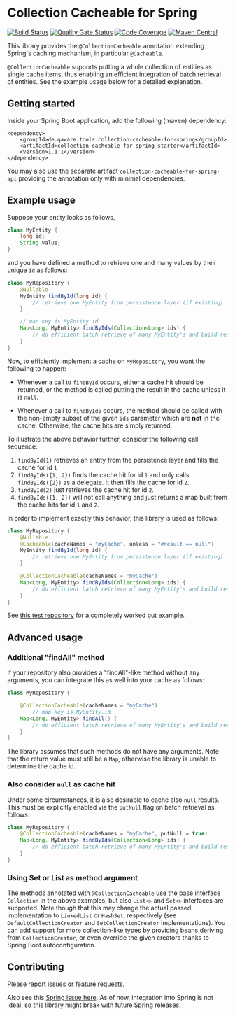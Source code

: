 # Collection Cacheable for Spring

[![Build Status](https://github.com/qaware/collection-cacheable-for-spring/workflows/build/badge.svg?branch=master)](https://github.com/qaware/collection-cacheable-for-spring/actions?query=workflow%3A%22build%22)
[![Quality Gate Status](https://sonarcloud.io/api/project_badges/measure?project=qaware_collection-cacheable-for-spring&metric=alert_status)](https://sonarcloud.io/dashboard?id=qaware_collection-cacheable-for-spring)
[![Code Coverage](https://sonarcloud.io/api/project_badges/measure?project=qaware_collection-cacheable-for-spring&metric=coverage)](https://sonarcloud.io/dashboard?id=qaware_collection-cacheable-for-spring)
[![Maven Central](https://img.shields.io/maven-central/v/de.qaware.tools.collection-cacheable-for-spring/collection-cacheable-for-spring-starter)](https://mvnrepository.com/artifact/de.qaware.tools.collection-cacheable-for-spring/collection-cacheable-for-spring-starter)

This library provides the `@CollectionCacheable` annotation extending Spring's caching mechanism, in
particular `@Cacheable`.

`@CollectionCacheable` supports putting a whole collection of entities as single cache items, thus enabling an efficient
integration of batch retrieval of entities. See the example usage below for a detailed explanation.

## Getting started

Inside your Spring Boot application, add the following (maven) dependency:

```
<dependency>
    <groupId>de.qaware.tools.collection-cacheable-for-spring</groupId>
    <artifactId>collection-cacheable-for-spring-starter</artifactId>
    <version>1.1.1</version>
</dependency>
```

You may also use the separate artifact `collection-cacheable-for-spring-api`
providing the annotation only with minimal dependencies.

## Example usage

Suppose your entity looks as follows,

```java
class MyEntity {
    long id;
    String value;
}
```

and you have defined a method to retrieve one and many values by their unique `id` as follows:

```java
class MyRepository {
    @Nullable
    MyEntity findById(long id) {
        // retrieve one MyEntity from persistence layer (if existing)
    }

    // map key is MyEntity.id
    Map<Long, MyEntity> findByIds(Collection<Long> ids) {
        // do efficient batch retrieve of many MyEntity's and build result map
    }
} 
```

Now, to efficiently implement a cache on `MyRepository`, you want the following to happen:

* Whenever a call to `findById` occurs, either a cache hit should be returned, or the method is called putting the
  result in the cache unless it is `null`.

* Whenever a call to `findByIds` occurs, the method should be called with the non-empty subset of the given `ids`
  parameter which are **not** in the cache. Otherwise, the cache hits are simply returned.

To illustrate the above behavior further, consider the following call sequence:

1. `findById(1)` retrieves an entity from the persistence layer and fills the cache for id `1`
1. `findByIds({1, 2})` finds the cache hit for id `1` and only calls `findByIds({2})` as a delegate. It then fills the
   cache for id `2`.
1. `findById(2)` just retrieves the cache hit for id `2`.
1. `findByIds({1, 2})` will not call anything and just returns a map built from the cache hits for id `1` and `2`.

In order to implement exactly this behavior, this library is used as follows:

```java
class MyRepository {
    @Nullable
    @Cacheable(cacheNames = "myCache", unless = "#result == null")
    MyEntity findById(long id) {
        // retrieve one MyEntity from persistence layer (if existing)
    }

    @CollectionCacheable(cacheNames = "myCache")
    Map<Long, MyEntity> findByIds(Collection<Long> ids) {
        // do efficient batch retrieve of many MyEntity's and build result map
    }
} 
```

See [this test repository](collection-cacheable-for-spring-starter/src/test/java/de/qaware/tools/collectioncacheableforspring/CollectionCacheableTestRepository.java)
for a completely worked out example.

## Advanced usage

### Additional "findAll" method

If your repository also provides a "findAll"-like method without any arguments, you can integrate this as well into your
cache as follows:

```java
class MyRepository {

    @CollectionCacheable(cacheNames = "myCache")
        // map key is MyEntity.id
    Map<Long, MyEntity> findAll() {
        // do efficient batch retrieve of many MyEntity's and build result map
    }
} 
```

The library assumes that such methods do not have any arguments. Note that the return value must still be a `Map`,
otherwise the library is unable to determine the cache id.

### Also consider `null` as cache hit

Under some circumstances, it is also desirable to cache also `null` results. This must be explicitly enabled via
the `putNull` flag on batch retrieval as follows:

```java
class MyRepository {
    @CollectionCacheable(cacheNames = "myCache", putNull = true)
    Map<Long, MyEntity> findByIds(Collection<Long> ids) {
        // do efficient batch retrieve of many MyEntity's and build result map
    }
} 
```

### Using Set or List as method argument

The methods annotated with `@CollectionCacheable` use the base interface `Collection` in the above examples, but
also `List<>` and `Set<>` interfaces are supported. Note though that this may change the actual passed implementation
to `LinkedList` or `HashSet`, respectively (see `DefaultCollectionCreator` and `SetCollectionCreator` implementations).
You can add support for more collection-like types by providing beans deriving from `CollectionCreator`, or even
override the given creators thanks to Spring Boot autoconfiguration.

## Contributing

Please report [issues or feature requests](https://github.com/qaware/collection-cacheable-for-spring/issues).

Also see this [Spring issue here](https://github.com/spring-projects/spring-framework/issues/23221). As of now,
integration into Spring is not ideal, so this library might break with future Spring releases.
